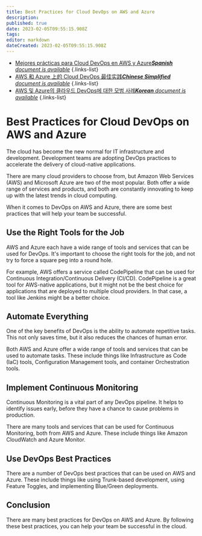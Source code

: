```yaml
---
title: Best Practices for Cloud DevOps on AWS and Azure
description: 
published: true
date: 2023-02-05T09:55:15.908Z
tags: 
editor: markdown
dateCreated: 2023-02-05T09:55:15.908Z
---
```


- [Mejores prácticas para Cloud DevOps en AWS y Azure***Spanish** document is available*](/es/Knowledge-base/Cloud/best-practices-for-cloud-devops-on-aws-and-azure)
{.links-list}
- [AWS 和 Azure 上的 Cloud DevOps 最佳实践***Chinese Simplified** document is available*](/zh/Knowledge-base/Cloud/best-practices-for-cloud-devops-on-aws-and-azure)
{.links-list}
- [AWS 및 Azure의 클라우드 DevOps에 대한 모범 사례***Korean** document is available*](/ko/Knowledge-base/Cloud/best-practices-for-cloud-devops-on-aws-and-azure)
{.links-list}


# Best Practices for Cloud DevOps on AWS and Azure

The cloud has become the new normal for IT infrastructure and development. Development teams are adopting DevOps practices to accelerate the delivery of cloud-native applications.

There are many cloud providers to choose from, but Amazon Web Services (AWS) and Microsoft Azure are two of the most popular. Both offer a wide range of services and products, and both are constantly innovating to keep up with the latest trends in cloud computing.

When it comes to DevOps on AWS and Azure, there are some best practices that will help your team be successful.

## Use the Right Tools for the Job

AWS and Azure each have a wide range of tools and services that can be used for DevOps. It's important to choose the right tools for the job, and not try to force a square peg into a round hole.

For example, AWS offers a service called CodePipeline that can be used for Continuous Integration/Continuous Delivery (CI/CD). CodePipeline is a great tool for AWS-native applications, but it might not be the best choice for applications that are deployed to multiple cloud providers. In that case, a tool like Jenkins might be a better choice.

## Automate Everything

One of the key benefits of DevOps is the ability to automate repetitive tasks. This not only saves time, but it also reduces the chances of human error.

Both AWS and Azure offer a wide range of tools and services that can be used to automate tasks. These include things like Infrastructure as Code (IaC) tools, Configuration Management tools, and container Orchestration tools.

## Implement Continuous Monitoring

Continuous Monitoring is a vital part of any DevOps pipeline. It helps to identify issues early, before they have a chance to cause problems in production.

There are many tools and services that can be used for Continuous Monitoring, both from AWS and Azure. These include things like Amazon CloudWatch and Azure Monitor.

## Use DevOps Best Practices

There are a number of DevOps best practices that can be used on AWS and Azure. These include things like using Trunk-based development, using Feature Toggles, and implementing Blue/Green deployments.

## Conclusion

There are many best practices for DevOps on AWS and Azure. By following these best practices, you can help your team be successful in the cloud.